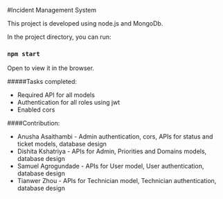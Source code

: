 #Incident Management System 

This project is developed using node.js and MongoDb. 

In the project directory, you can run:

### `npm start`

Open []() to view it in the browser.

#####Tasks completed: 
* Required API for all models
* Authentication for all roles using jwt
* Enabled cors


####Contribution:
* Anusha Asaithambi - Admin authentication, cors, APIs for status and ticket models, database design
* Dishita Kshatriya - APIs for Admin, Priorities and Domains models, database design
* Samuel Agrogundade - APIs for User model, User authentication, database design
* Tianwer Zhou - APIs for Technician model, Technician authentication, database design

